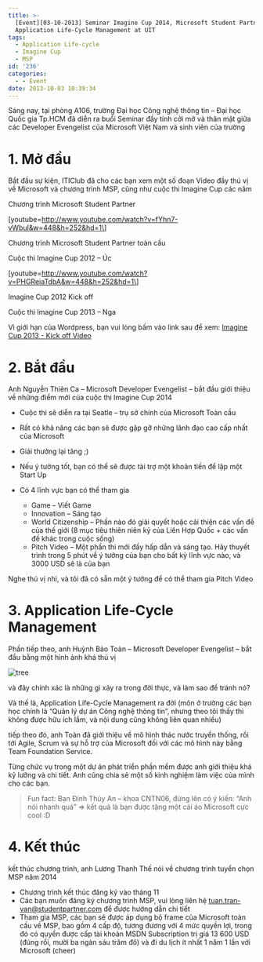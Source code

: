```yaml
---
title: >-
  [Event][03-10-2013] Seminar Imagine Cup 2014, Microsoft Student Partner,
  Application Life-Cycle Management at UIT
tags:
  - Application Life-cycle
  - Imagine Cup
  - MSP
id: '236'
categories:
  - - Event
date: 2013-10-03 10:39:34
---
```


Sáng nay, tại phòng A106, trường Đại học Công nghệ thông tin – Đại học Quốc gia Tp.HCM đã diễn ra buổi Seminar đầy tính cởi mở và thân mật giữa các Developer Evengelist của Microsoft Việt Nam và sinh viên của trường
<!-- more -->
# 1. Mở đầu

Bắt đầu sự kiện, ITIClub đã cho các bạn xem một số đoạn Video đầy thú vị về Microsoft và chương trình MSP, cũng như cuộc thi Imagine Cup các năm

Chương trình Microsoft Student Partner

\[youtube=http://www.youtube.com/watch?v=fYhn7-vWbuI&w=448&h=252&hd=1\]

Chương trình Microsoft Student Partner toàn cầu

Cuộc thi Imagine Cup 2012 – Úc

\[youtube=http://www.youtube.com/watch?v=PHGReiaTdbA&w=448&h=252&hd=1\]

Imagine Cup 2012 Kick off

Cuộc thi Imagine Cup 2013 – Nga

Vì giới hạn của Wordpress, bạn vui lòng bấm vào link sau để xem: [Imagine Cup 2013 - Kick off Video](http://www.youtube.com/watch?v=-WEwQsTbxC0)

# 2. Bắt đầu

Anh Nguyễn Thiên Ca – Microsoft Developer Evengelist – bắt đầu giới thiệu về những điểm mới của cuộc thi Imagine Cup 2014

*   Cuộc thi sẽ diễn ra tại Seatle – trụ sở chính của Microsoft Toàn cầu
*   Rất có khả năng các bạn sẽ được gặp gỡ những lãnh đạo cao cấp nhất của Microsoft
*   Giải thưởng lại tăng ;)
*   Nếu ý tưởng tốt, bạn có thể sẽ được tài trợ một khoản tiền để lập một Start Up
*   Có 4 lĩnh vực bạn có thể tham gia
    
    *   Game – Viết Game
    *   Innovation – Sáng tạo
    *   World Citizenship – Phần nào đó giải quyết hoặc cải thiện các vấn đề của thế giới (8 mục tiêu thiên niên kỷ của Liên Hợp Quốc + các vấn đề khác trong cuộc sống)
    *   Pitch Video – Một phần thi mới đầy hấp dẫn và sáng tạo. Hãy thuyết trình trong 5 phút về ý tưởng của bạn cho bất kỳ lĩnh vực nào, và 3000 USD sẽ là của bạn

Nghe thú vị nhỉ, và tôi đã có sẵn một ý tưởng để có thể tham gia Pitch Video

# 3. Application Life-Cycle Management

Phần tiếp theo, anh Huỳnh Bảo Toàn – Microsoft Developer Evengelist – bắt đầu bằng một hình ảnh khá thú vị

![tree](https://farm4.staticflickr.com/3727/10067683046_8ee06cf21d_o.gif)

và đây chính xác là những gì xảy ra trong đời thực, và làm sao để tránh nó?

Và thế là, Application Life-Cycle Management ra đời (môn ở trường các bạn học chính là “Quản lý dự án Công nghệ thông tin”, nhưng theo tôi thấy thì không được hữu ích lắm, và nội dung cũng không liên quan nhiều)

tiếp theo đó, anh Toàn đã giới thiệu về mô hình thác nước truyền thống, rồi tới Agile, Scrum và sự hỗ trợ của Microsoft đối với các mô hình này bằng Team Foundation Service.

Từng chức vụ trong một dự án phát triển phần mềm được anh giới thiệu khá kỹ lưỡng và chi tiết. Anh cũng chia sẻ một số kinh nghiệm làm việc của mình cho các bạn.

> Fun fact: Bạn Đinh Thúy An – khoa CNTN06, đứng lên có ý kiến: “Anh nói nhanh quá” => kết quả là bạn được tặng một cái áo Microsoft cực cool :D

# 4. Kết thúc

kết thúc chương trình, anh Lương Thanh Thế nói về chương trình tuyển chọn MSP năm 2014

*   Chương trình kết thúc đăng ký vào tháng 11
*   Các bạn muốn đăng ký chương trình MSP, vui lòng liên hệ [tuan.tran-van@studentpartner.com](mailto:tuan.tran-van@studentpartner.com) để được hướng dẫn chi tiết
*   Tham gia MSP, các bạn sẽ được áp dụng bộ frame của Microsoft toàn cầu về MSP, bao gồm 4 cấp độ, tương đương với 4 mức quyền lợi, trong đó có quyền được cấp tài khoản MSDN Subscription trị giá 13 600 USD (đúng rồi, mười ba ngàn sáu trăm đô) và đi du lịch ít nhất 1 năm 1 lần với Microsoft (cheer)